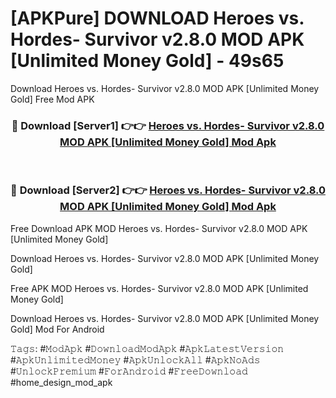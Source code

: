 # [APKPure] DOWNLOAD Heroes vs. Hordes- Survivor v2.8.0 MOD APK [Unlimited Money Gold] - 49s65
Download Heroes vs. Hordes- Survivor v2.8.0 MOD APK [Unlimited Money Gold] Free Mod APK

<div align="center">
<h3>🔴 Download [Server1] 👉👉 <a href="https://apk-comot.site?title=Heroes_vs._Hordes-_Survivor_v2.8.0_MOD_APK_[Unlimited_Money_Gold]">Heroes vs. Hordes- Survivor v2.8.0 MOD APK [Unlimited Money Gold] Mod Apk</a></h3><br>

<h3>🔴 Download [Server2] 👉👉 <a href="https://apk-comot.site?title=Heroes_vs._Hordes-_Survivor_v2.8.0_MOD_APK_[Unlimited_Money_Gold]">Heroes vs. Hordes- Survivor v2.8.0 MOD APK [Unlimited Money Gold] Mod Apk</a></h3>
</div>


Free Download APK MOD Heroes vs. Hordes- Survivor v2.8.0 MOD APK [Unlimited Money Gold]

Download Heroes vs. Hordes- Survivor v2.8.0 MOD APK [Unlimited Money Gold] 

Free APK MOD Heroes vs. Hordes- Survivor v2.8.0 MOD APK [Unlimited Money Gold] 

Download Heroes vs. Hordes- Survivor v2.8.0 MOD APK [Unlimited Money Gold] Mod For Android

𝚃𝚊𝚐𝚜: #𝙼𝚘𝚍𝙰𝚙𝚔 #𝙳𝚘𝚠𝚗𝚕𝚘𝚊𝚍𝙼𝚘𝚍𝙰𝚙𝚔 #𝙰𝚙𝚔𝙻𝚊𝚝𝚎𝚜𝚝𝚅𝚎𝚛𝚜𝚒𝚘𝚗 #𝙰𝚙𝚔𝚄𝚗𝚕𝚒𝚖𝚒𝚝𝚎𝚍𝙼𝚘𝚗𝚎𝚢 #𝙰𝚙𝚔𝚄𝚗𝚕𝚘𝚌𝚔𝙰𝚕𝚕 #𝙰𝚙𝚔𝙽𝚘𝙰𝚍𝚜 #𝚄𝚗𝚕𝚘𝚌𝚔𝙿𝚛𝚎𝚖𝚒𝚞𝚖 #𝙵𝚘𝚛𝙰𝚗𝚍𝚛𝚘𝚒𝚍 #𝙵𝚛𝚎𝚎𝙳𝚘𝚠𝚗𝚕𝚘𝚊𝚍 #home_design_mod_apk